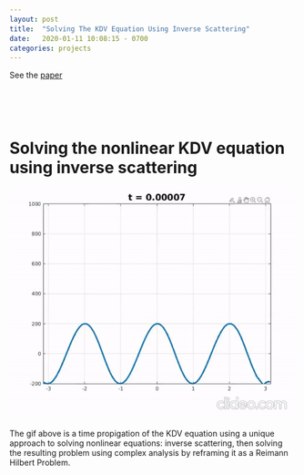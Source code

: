 ```yaml
---
layout: post
title:  "Solving The KDV Equation Using Inverse Scattering"
date:   2020-01-11 10:08:15 - 0700
categories: projects
---
```


See the [paper](https://github.com/tlincke125/portfolio/blob/master/RH_Inverse_Scattering/paper.pdf)

<script type="text/x-mathjax-config">
MathJax.Hub.Config({
  tex2jax: {
    inlineMath: [['$','$'], ['\\(','\\)']],
    processEscapes: true
  }
});
</script>
<script src="https://cdnjs.cloudflare.com/ajax/libs/mathjax/2.7.0/MathJax.js?config=TeX-AMS-MML_HTMLorMML" type="text/javascript"></script>

<div style="padding-top: 50px; padding-bottom: 50px;">
    <h1>Solving the nonlinear KDV equation using inverse scattering</h1>
    <img class="img-rounded" src="/assets/images/kdv.gif"/>
    <p>The gif above is a time propigation of the KDV equation using a unique approach to solving nonlinear equations: inverse scattering, then solving the resulting problem using complex analysis by reframing it as a Reimann Hilbert Problem. </p>
</div>
